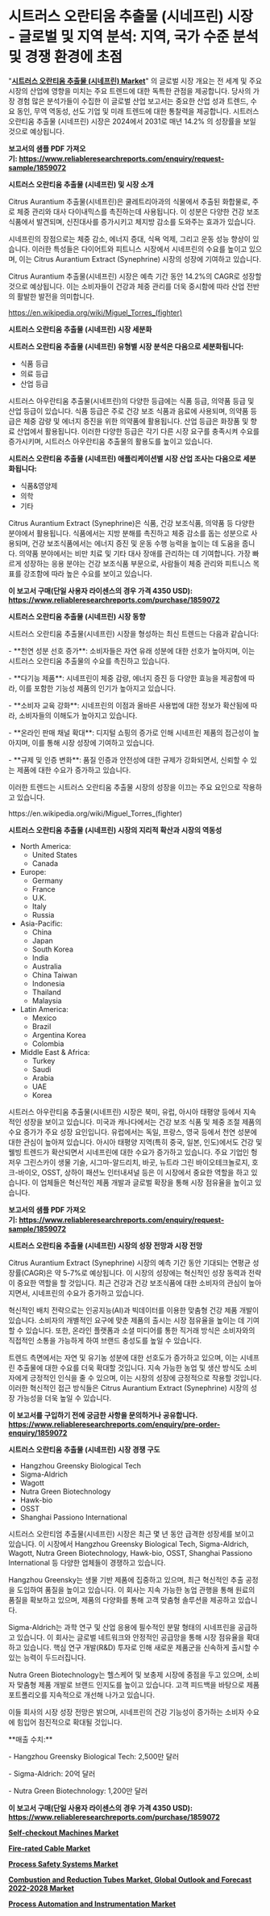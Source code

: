 <p><h1>시트러스 오란티움 추출물 (시네프린) 시장 - 글로벌 및 지역 분석: 지역, 국가 수준 분석 및 경쟁 환경에 초점</h1></p><p>"<strong><a href="https://www.reliableresearchreports.com/citrus-aurantium-extract-synephrine--r1859072">시트러스 오란티움 추출물 (시네프린) Market</a></strong>" 의 글로벌 시장 개요는 전 세계 및 주요 시장의 산업에 영향을 미치는 주요 트렌드에 대한 독특한 관점을 제공합니다. 당사의 가장 경험 많은 분석가들이 수집한 이 글로벌 산업 보고서는 중요한 산업 성과 트렌드, 수요 동인, 무역 역동성, 선도 기업 및 미래 트렌드에 대한 통찰력을 제공합니다. 시트러스 오란티움 추출물 (시네프린) 시장은 2024에서 2031로 매년 14.2% 의 성장률을 보일 것으로 예상됩니다.</p>
<p><strong>보고서의 샘플 PDF 가져오기:&nbsp;<a href="https://www.reliableresearchreports.com/enquiry/request-sample/1859072">https://www.reliableresearchreports.com/enquiry/request-sample/1859072</a></strong></p>
<p><strong>시트러스 오란티움 추출물 (시네프린) 및 시장 소개</strong></p>
<p><p>Citrus Aurantium 추출물(시네프린)은 쿨레트리아과의 식물에서 추출된 화합물로, 주로 체중 관리와 대사 다이내믹스를 촉진하는데 사용됩니다. 이 성분은 다양한 건강 보조식품에서 발견되며, 신진대사를 증가시키고 체지방 감소를 도와주는 효과가 있습니다. </p><p>시네프린의 장점으로는 체중 감소, 에너지 증대, 식욕 억제, 그리고 운동 성능 향상이 있습니다. 이러한 특성들은 다이어트와 피트니스 시장에서 시네프린의 수요를 높이고 있으며, 이는 Citrus Aurantium Extract (Synephrine) 시장의 성장에 기여하고 있습니다. </p><p>Citrus Aurantium 추출물(시네프린) 시장은 예측 기간 동안 14.2%의 CAGR로 성장할 것으로 예상됩니다. 이는 소비자들이 건강과 체중 관리를 더욱 중시함에 따라 산업 전반의 활발한 발전을 의미합니다.</p></p>
<p><a href="https://en.wikipedia.org/wiki/Miguel_Torres_(fighter)">https://en.wikipedia.org/wiki/Miguel_Torres_(fighter)</a></p>
<p><strong>시트러스 오란티움 추출물 (시네프린) 시장 세분화</strong></p>
<p><strong>시트러스 오란티움 추출물 (시네프린) 유형별 시장 분석은 다음으로 세분화됩니다:</strong></p>
<p><ul><li>식품 등급</li><li>의료 등급</li><li>산업 등급</li></ul></p>
<p><p>시트러스 아우란티움 추출물(시네프린)의 다양한 등급에는 식품 등급, 의약품 등급 및 산업 등급이 있습니다. 식품 등급은 주로 건강 보조 식품과 음료에 사용되며, 의약품 등급은 체중 감량 및 에너지 증진을 위한 의약품에 활용됩니다. 산업 등급은 화장품 및 향료 산업에서 활용됩니다. 이러한 다양한 등급은 각기 다른 시장 요구를 충족시켜 수요를 증가시키며, 시트러스 아우란티움 추출물의 활용도를 높이고 있습니다.</p></p>
<p><strong>시트러스 오란티움 추출물 (시네프린) 애플리케이션별 시장 산업 조사는 다음으로 세분화됩니다:</strong></p>
<p><ul><li>식품&영양제</li><li>의학</li><li>기타</li></ul></p>
<p><p>Citrus Aurantium Extract (Synephrine)은 식품, 건강 보조식품, 의약품 등 다양한 분야에서 활용됩니다. 식품에서는 지방 분해를 촉진하고 체중 감소를 돕는 성분으로 사용되며, 건강 보조식품에서는 에너지 증진 및 운동 수행 능력을 높이는 데 도움을 줍니다. 의약품 분야에서는 비만 치료 및 기타 대사 장애를 관리하는 데 기여합니다. 가장 빠르게 성장하는 응용 분야는 건강 보조식품 부문으로, 사람들이 체중 관리와 피트니스 목표를 강조함에 따라 높은 수요를 보이고 있습니다.</p></p>
<p><strong>이 보고서 구매(단일 사용자 라이센스의 경우 가격 4350 USD): <a href="https://www.reliableresearchreports.com/purchase/1859072">https://www.reliableresearchreports.com/purchase/1859072</a></strong></p>
<p><strong>시트러스 오란티움 추출물 (시네프린) 시장 동향</strong></p>
<p><p>시트러스 오란티움 추출물(시네프린) 시장을 형성하는 최신 트렌드는 다음과 같습니다:</p><p>- **천연 성분 선호 증가**: 소비자들은 자연 유래 성분에 대한 선호가 높아지며, 이는 시트러스 오란티움 추출물의 수요를 촉진하고 있습니다.  </p><p>- **다기능 제품**: 시네프린이 체중 감량, 에너지 증진 등 다양한 효능을 제공함에 따라, 이를 포함한 기능성 제품의 인기가 높아지고 있습니다.  </p><p>- **소비자 교육 강화**: 시네프린의 이점과 올바른 사용법에 대한 정보가 확산됨에 따라, 소비자들의 이해도가 높아지고 있습니다.  </p><p>- **온라인 판매 채널 확대**: 디지털 쇼핑의 증가로 인해 시네프린 제품의 접근성이 높아지며, 이를 통해 시장 성장에 기여하고 있습니다.  </p><p>- **규제 및 인증 변화**: 품질 인증과 안전성에 대한 규제가 강화되면서, 신뢰할 수 있는 제품에 대한 수요가 증가하고 있습니다.  </p><p>이러한 트렌드는 시트러스 오란티움 추출물 시장의 성장을 이끄는 주요 요인으로 작용하고 있습니다.</p></p>
<p>https://en.wikipedia.org/wiki/Miguel_Torres_(fighter)</p>
<p><strong>시트러스 오란티움 추출물 (시네프린) 시장의 지리적 확산과 시장의 역동성</strong></p>
<p><ul>
    <li>
        North America:
        <ul>
            <li>United States</li>
            <li>Canada</li>
        </ul>
    </li>
    <li>
        Europe:
        <ul>
            <li>Germany</li>
            <li>France</li>
            <li>U.K.</li>
            <li>Italy</li>
            <li>Russia</li>
        </ul>
    </li>
    <li>
        Asia-Pacific:
        <ul>
            <li>China</li>
            <li>Japan</li>
            <li>South Korea</li>
            <li>India</li>
            <li>Australia</li>
            <li>China Taiwan</li>
            <li>Indonesia</li>
            <li>Thailand</li>
            <li>Malaysia</li>
        </ul>
    </li>
    <li>
        Latin America:
        <ul>
            <li>Mexico</li>
            <li>Brazil</li>
            <li>Argentina Korea</li>
            <li>Colombia</li>
        </ul>
    </li>
    <li>
        Middle East & Africa:
        <ul>
            <li>Turkey</li>
            <li>Saudi</li>
            <li>Arabia</li>
            <li>UAE</li>
            <li>Korea</li>
        </ul>
    </li>
    </ul></p>
<p><p>시트러스 아우란티움 추출물(시네프린) 시장은 북미, 유럽, 아시아 태평양 등에서 지속적인 성장을 보이고 있습니다. 미국과 캐나다에서는 건강 보조 식품 및 체중 조절 제품의 수요 증가가 주요 성장 요인입니다. 유럽에서는 독일, 프랑스, 영국 등에서 천연 성분에 대한 관심이 높아져 있습니다. 아시아 태평양 지역(특히 중국, 일본, 인도)에서도 건강 및 웰빙 트렌드가 확산되면서 시네프린에 대한 수요가 증가하고 있습니다. 주요 기업인 헝저우 그린스카이 생물 기술, 시그마-알드리치, 바곳, 뉴트라 그린 바이오테크놀로지, 호크-바이오, OSST, 상하이 패션노 인터내셔널 등은 이 시장에서 중요한 역할을 하고 있습니다. 이 업체들은 혁신적인 제품 개발과 글로벌 확장을 통해 시장 점유율을 높이고 있습니다.</p></p>
<p><strong>보고서의 샘플 PDF 가져오기:&nbsp;<a href="https://www.reliableresearchreports.com/enquiry/request-sample/1859072">https://www.reliableresearchreports.com/enquiry/request-sample/1859072</a></strong></p>
<p><strong>시트러스 오란티움 추출물 (시네프린) 시장의 성장 전망과 시장 전망</strong></p>
<p><p>Citrus Aurantium Extract (Synephrine) 시장의 예측 기간 동안 기대되는 연평균 성장률(CAGR)은 약 5-7%로 예상됩니다. 이 시장의 성장에는 혁신적인 성장 동력과 전략이 중요한 역할을 할 것입니다. 최근 건강과 건강 보조식품에 대한 소비자의 관심이 높아지면서, 시네프린의 수요가 증가하고 있습니다.</p><p>혁신적인 배치 전략으로는 인공지능(AI)과 빅데이터를 이용한 맞춤형 건강 제품 개발이 있습니다. 소비자의 개별적인 요구에 맞춘 제품의 출시는 시장 점유율을 높이는 데 기여할 수 있습니다. 또한, 온라인 플랫폼과 소셜 미디어를 통한 직거래 방식은 소비자와의 직접적인 소통을 가능하게 하여 브랜드 충성도를 높일 수 있습니다.</p><p>트렌드 측면에서는 자연 및 유기농 성분에 대한 선호도가 증가하고 있으며, 이는 시네프린 추출물에 대한 수요를 더욱 확대할 것입니다. 지속 가능한 농업 및 생산 방식도 소비자에게 긍정적인 인식을 줄 수 있으며, 이는 시장의 성장에 긍정적으로 작용할 것입니다. 이러한 혁신적인 접근 방식들은 Citrus Aurantium Extract (Synephrine) 시장의 성장 가능성을 더욱 높일 수 있습니다.</p></p>
<p><strong>이 보고서를 구입하기 전에 궁금한 사항을 문의하거나 공유합니다. <a href="https://www.reliableresearchreports.com/enquiry/pre-order-enquiry/1859072">https://www.reliableresearchreports.com/enquiry/pre-order-enquiry/1859072</a></strong></p>
<p><strong>시트러스 오란티움 추출물 (시네프린) 시장 경쟁 구도</strong></p>
<p><ul><li>Hangzhou Greensky Biological Tech</li><li>Sigma-Aldrich</li><li>Wagott</li><li>Nutra Green Biotechnology</li><li>Hawk-bio</li><li>OSST</li><li>Shanghai Passiono International</li></ul></p>
<p><p>시트러스 오란티엄 추출물(시네프린) 시장은 최근 몇 년 동안 급격한 성장세를 보이고 있습니다. 이 시장에서 Hangzhou Greensky Biological Tech, Sigma-Aldrich, Wagott, Nutra Green Biotechnology, Hawk-bio, OSST, Shanghai Passiono International 등 다양한 업체들이 경쟁하고 있습니다.</p><p>Hangzhou Greensky는 생물 기반 제품에 집중하고 있으며, 최근 혁신적인 추출 공정을 도입하여 품질을 높이고 있습니다. 이 회사는 지속 가능한 농업 관행을 통해 원료의 품질을 확보하고 있으며, 제품의 다양화를 통해 고객 맞춤형 솔루션을 제공하고 있습니다.</p><p>Sigma-Aldrich는 과학 연구 및 산업 응용에 필수적인 분말 형태의 시네프린을 공급하고 있습니다. 이 회사는 글로벌 네트워크와 안정적인 공급망을 통해 시장 점유율을 확대하고 있습니다. 핵심 연구 개발(R&D) 투자로 인해 새로운 제품군을 신속하게 출시할 수 있는 능력이 두드러집니다.</p><p>Nutra Green Biotechnology는 헬스케어 및 보충제 시장에 중점을 두고 있으며, 소비자 맞춤형 제품 개발로 브랜드 인지도를 높이고 있습니다. 고객 피드백을 바탕으로 제품 포트폴리오를 지속적으로 개선해 나가고 있습니다.</p><p>이들 회사의 시장 성장 전망은 밝으며, 시네프린의 건강 기능성이 증가하는 소비자 수요에 힘입어 점진적으로 확대될 것입니다.</p><p>**매출 수치:**</p><p>- Hangzhou Greensky Biological Tech: 2,500만 달러</p><p>- Sigma-Aldrich: 20억 달러</p><p>- Nutra Green Biotechnology: 1,200만 달러</p></p>
<p><strong>이 보고서 구매(단일 사용자 라이센스의 경우 가격 4350 USD): <a href="https://www.reliableresearchreports.com/purchase/1859072">https://www.reliableresearchreports.com/purchase/1859072</a></strong></p>
<p><strong><p><a href="https://issuu.com/reportprime-2/docs/self-checkout-machines-market-size-_dc8e88dfc561bc">Self-checkout Machines Market</a></p><p><a href="https://issuu.com/reportprime-2/docs/fire-rated-cable-market-size-2030.p_cfb8e6d12d507d">Fire-rated Cable Market</a></p><p><a href="https://www.linkedin.com/pulse/global-process-safety-systems-industry-analysis-share-growth-dsgte?trackingId=Bq07IZtLTGez6VCLwSEIYQ%3D%3D">Process Safety Systems Market</a></p><p><a href="https://github.com/julyju69/Market-Research-Report-List-5/blob/main/combustion-and-reduction-tubes-market-global-outlook-and-forecast-2022-2028-market.md">Combustion and Reduction Tubes Market, Global Outlook and Forecast 2022-2028 Market</a></p><p><a href="https://www.linkedin.com/pulse/process-automation-instrumentation-market-segmentation-nfoze?trackingId=UXdhWXtNR0ivqXFT5U%2Bkew%3D%3D">Process Automation and Instrumentation Market</a></p></strong></p>
<p></p>